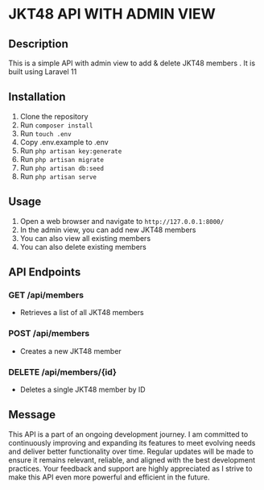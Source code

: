 # JKT48 API WITH ADMIN VIEW
## Description
This is a simple API with admin view to add & delete JKT48 members . It is built using Laravel 11 
## Installation
1. Clone the repository
2. Run `composer install`
3. Run `touch .env`
4. Copy .env.example to .env
5. Run `php artisan key:generate`
6. Run `php artisan migrate`
7. Run `php artisan db:seed`
8. Run `php artisan serve`

## Usage
1. Open a web browser and navigate to `http://127.0.0.1:8000/`
2. In the admin view, you can add new JKT48 members
3. You can also view all existing members
4. You can also delete existing members

## API Endpoints
### GET /api/members
- Retrieves a list of all JKT48 members
### POST /api/members
- Creates a new JKT48 member
### DELETE /api/members/{id}
- Deletes a single JKT48 member by ID


## Message
This API is a part of an ongoing development journey. I am committed to continuously improving and expanding its features to meet evolving needs and deliver better functionality over time. Regular updates will be made to ensure it remains relevant, reliable, and aligned with the best development practices. Your feedback and support are highly appreciated as I strive to make this API even more powerful and efficient in the future.
